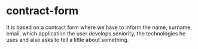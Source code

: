 # contract-form

It is based on a contract form where we have to inform the name, surname, email, which application the user develops seniority, the technologies he uses and also asks to tell a little about something.
